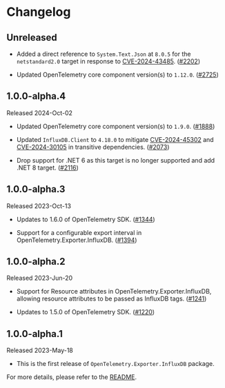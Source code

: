# Changelog

## Unreleased

* Added a direct reference to `System.Text.Json` at `8.0.5` for the
  `netstandard2.0` target in response to
  [CVE-2024-43485](https://github.com/advisories/GHSA-8g4q-xg66-9fp4).
  ([#2202](https://github.com/open-telemetry/opentelemetry-dotnet-contrib/pull/2202))

* Updated OpenTelemetry core component version(s) to `1.12.0`.
  ([#2725](https://github.com/open-telemetry/opentelemetry-dotnet-contrib/pull/2725))

## 1.0.0-alpha.4

Released 2024-Oct-02

* Updated OpenTelemetry core component version(s) to `1.9.0`.
  ([#1888](https://github.com/open-telemetry/opentelemetry-dotnet-contrib/pull/1888))

* Updated `InfluxDB.Client` to `4.18.0` to mitigate [CVE-2024-45302](https://github.com/advisories/GHSA-4rr6-2v9v-wcpc)
  and [CVE-2024-30105](https://github.com/advisories/GHSA-hh2w-p6rv-4g7w)
  in transitive dependencies.
  ([#2073](https://github.com/open-telemetry/opentelemetry-dotnet-contrib/pull/2073))

* Drop support for .NET 6 as this target is no longer supported and add .NET 8 target.
  ([#2116](https://github.com/open-telemetry/opentelemetry-dotnet-contrib/pull/2116))

## 1.0.0-alpha.3

Released 2023-Oct-13

* Updates to 1.6.0 of OpenTelemetry SDK.
  ([#1344](https://github.com/open-telemetry/opentelemetry-dotnet-contrib/pull/1344))

* Support for a configurable export interval in OpenTelemetry.Exporter.InfluxDB.
  ([#1394](https://github.com/open-telemetry/opentelemetry-dotnet-contrib/pull/1394))

## 1.0.0-alpha.2

Released 2023-Jun-20

* Support for Resource attributes in OpenTelemetry.Exporter.InfluxDB, allowing
  resource attributes to be passed as InfluxDB tags.
  ([#1241](https://github.com/open-telemetry/opentelemetry-dotnet-contrib/pull/1241))

* Updates to 1.5.0 of OpenTelemetry SDK.
  ([#1220](https://github.com/open-telemetry/opentelemetry-dotnet-contrib/pull/1220))

## 1.0.0-alpha.1

Released 2023-May-18

* This is the first release of `OpenTelemetry.Exporter.InfluxDB` package.

For more details, please refer to the [README](README.md).
